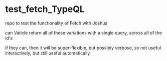 # test_fetch_TypeQL
repo to test the functionality of Fetch with Joshua

can Vaticle return all of these variations with a single query, across all of the id's

if they can, then it will be super-flexible, but possibly verbose, so not useful interactively, but still useful automatically